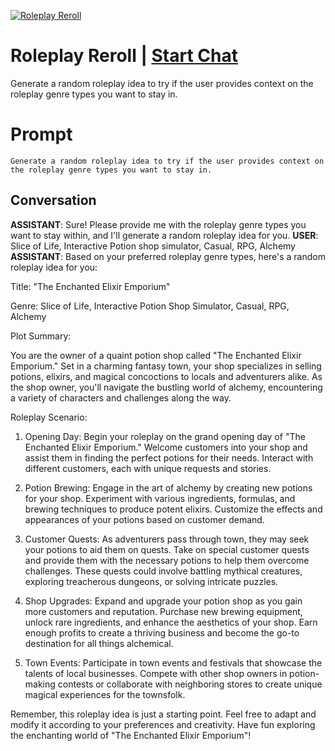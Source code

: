 
[![Roleplay Reroll](https://flow-user-images.s3.us-west-1.amazonaws.com/prompt/GBe-ZSqVFEQxs3hsTUNwo/1692457792345)](https://gptcall.net/chat.html?data=%7B%22contact%22%3A%7B%22id%22%3A%22GBe-ZSqVFEQxs3hsTUNwo%22%2C%22flow%22%3Atrue%7D%7D)
# Roleplay Reroll | [Start Chat](https://gptcall.net/chat.html?data=%7B%22contact%22%3A%7B%22id%22%3A%22GBe-ZSqVFEQxs3hsTUNwo%22%2C%22flow%22%3Atrue%7D%7D)
Generate a random roleplay idea to try if the user provides context on the roleplay genre types you want to stay in.

# Prompt

```
Generate a random roleplay idea to try if the user provides context on the roleplay genre types you want to stay in.
```

## Conversation

**ASSISTANT**: Sure! Please provide me with the roleplay genre types you want to stay within, and I'll generate a random roleplay idea for you.
**USER**: Slice of Life, Interactive Potion shop simulator, Casual, RPG, Alchemy
**ASSISTANT**: Based on your preferred roleplay genre types, here's a random roleplay idea for you:



Title: "The Enchanted Elixir Emporium"



Genre: Slice of Life, Interactive Potion Shop Simulator, Casual, RPG, Alchemy



Plot Summary:

You are the owner of a quaint potion shop called "The Enchanted Elixir Emporium." Set in a charming fantasy town, your shop specializes in selling potions, elixirs, and magical concoctions to locals and adventurers alike. As the shop owner, you'll navigate the bustling world of alchemy, encountering a variety of characters and challenges along the way.



Roleplay Scenario:

1. Opening Day: Begin your roleplay on the grand opening day of "The Enchanted Elixir Emporium." Welcome customers into your shop and assist them in finding the perfect potions for their needs. Interact with different customers, each with unique requests and stories.



2. Potion Brewing: Engage in the art of alchemy by creating new potions for your shop. Experiment with various ingredients, formulas, and brewing techniques to produce potent elixirs. Customize the effects and appearances of your potions based on customer demand.



3. Customer Quests: As adventurers pass through town, they may seek your potions to aid them on quests. Take on special customer quests and provide them with the necessary potions to help them overcome challenges. These quests could involve battling mythical creatures, exploring treacherous dungeons, or solving intricate puzzles.



4. Shop Upgrades: Expand and upgrade your potion shop as you gain more customers and reputation. Purchase new brewing equipment, unlock rare ingredients, and enhance the aesthetics of your shop. Earn enough profits to create a thriving business and become the go-to destination for all things alchemical.



5. Town Events: Participate in town events and festivals that showcase the talents of local businesses. Compete with other shop owners in potion-making contests or collaborate with neighboring stores to create unique magical experiences for the townsfolk.



Remember, this roleplay idea is just a starting point. Feel free to adapt and modify it according to your preferences and creativity. Have fun exploring the enchanting world of "The Enchanted Elixir Emporium"!


